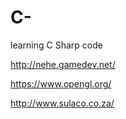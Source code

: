 # C-
learning C Sharp code

http://nehe.gamedev.net/

https://www.opengl.org/

http://www.sulaco.co.za/

